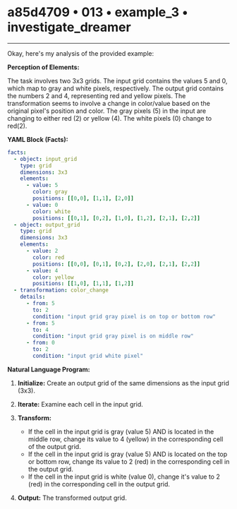 # a85d4709 • 013 • example_3 • investigate_dreamer

---
Okay, here's my analysis of the provided example:

**Perception of Elements:**

The task involves two 3x3 grids. The input grid contains the values 5 and 0, which map to gray and white pixels, respectively. The output grid contains the numbers 2 and 4, representing red and yellow pixels. The transformation seems to involve a change in color/value based on the original pixel's position and color.  The gray pixels (5) in the input are changing to either red (2) or yellow (4). The white pixels (0) change to red(2).

**YAML Block (Facts):**



```yaml
facts:
  - object: input_grid
    type: grid
    dimensions: 3x3
    elements:
      - value: 5
        color: gray
        positions: [[0,0], [1,1], [2,0]]
      - value: 0
        color: white
        positions: [[0,1], [0,2], [1,0], [1,2], [2,1], [2,2]]
  - object: output_grid
    type: grid
    dimensions: 3x3
    elements:
      - value: 2
        color: red
        positions: [[0,0], [0,1], [0,2], [2,0], [2,1], [2,2]]
      - value: 4
        color: yellow
        positions: [[1,0], [1,1], [1,2]]
  - transformation: color_change
    details:
      - from: 5
        to: 2
        condition: "input grid gray pixel is on top or bottom row"
      - from: 5
        to: 4
        condition: "input grid gray pixel is on middle row"
      - from: 0
        to: 2
        condition: "input grid white pixel"

```



**Natural Language Program:**

1.  **Initialize:** Create an output grid of the same dimensions as the input grid (3x3).

2.  **Iterate:** Examine each cell in the input grid.

3.  **Transform:**
    *   If the cell in the input grid is gray (value 5) AND is located in the middle row, change its value to 4 (yellow) in the corresponding cell of the output grid.
    *   If the cell in the input grid is gray (value 5) AND is located on the top or bottom row, change its value to 2 (red) in the corresponding cell in the output grid.
    *  If the cell in the input grid is white (value 0), change it's value to 2 (red) in the corresponding cell in the output grid.

4.  **Output:** The transformed output grid.

